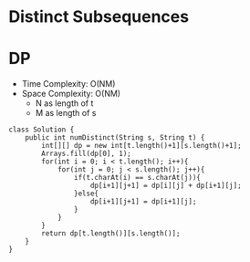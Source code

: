 # Distinct Subsequences
# DP
* Time Complexity: O(NM)
* Space Complexity: O(NM)
	* N as length of t
    * M as length of s
```
class Solution {
    public int numDistinct(String s, String t) {
        int[][] dp = new int[t.length()+1][s.length()+1];
        Arrays.fill(dp[0], 1);
        for(int i = 0; i < t.length(); i++){
            for(int j = 0; j < s.length(); j++){
                if(t.charAt(i) == s.charAt(j)){
                    dp[i+1][j+1] = dp[i][j] + dp[i+1][j];
                }else{
                    dp[i+1][j+1] = dp[i+1][j];
                }
            }
        }
        return dp[t.length()][s.length()];
    }
}

```